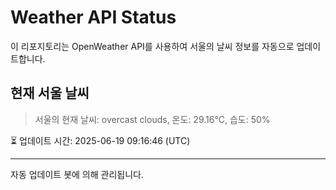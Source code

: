
# Weather API Status

이 리포지토리는 OpenWeather API를 사용하여 서울의 날씨 정보를 자동으로 업데이트합니다.

## 현재 서울 날씨
> 서울의 현재 날씨: overcast clouds, 온도: 29.16°C, 습도: 50%

⏳ 업데이트 시간: 2025-06-19 09:16:46 (UTC)

---
자동 업데이트 봇에 의해 관리됩니다.
